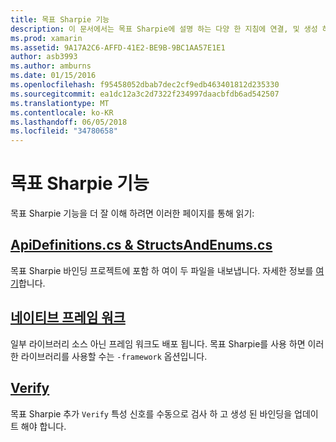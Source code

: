 ```yaml
---
title: 목표 Sharpie 기능
description: 이 문서에서는 목표 Sharpie에 설명 하는 다양 한 지침에 연결, 및 생성 하는 출력을 사용 하는 방법입니다.
ms.prod: xamarin
ms.assetid: 9A17A2C6-AFFD-41E2-BE9B-9BC1AA57E1E1
author: asb3993
ms.author: amburns
ms.date: 01/15/2016
ms.openlocfilehash: f95458052dbab7dec2cf9edb463401812d235330
ms.sourcegitcommit: ea1dc12a3c2d7322f234997daacbfdb6ad542507
ms.translationtype: MT
ms.contentlocale: ko-KR
ms.lasthandoff: 06/05/2018
ms.locfileid: "34780658"
---
```

# <a name="objective-sharpie-features"></a>목표 Sharpie 기능

목표 Sharpie 기능을 더 잘 이해 하려면 이러한 페이지를 통해 읽기:

## <a name="apidefinitionscs--structsandenumscsapidefinitions-structsandenumsmd"></a>[**ApiDefinitions.cs & StructsAndEnums.cs**](apidefinitions-structsandenums.md)

목표 Sharpie 바인딩 프로젝트에 포함 하 여이 두 파일을 내보냅니다. 자세한 정보를 [여기](apidefinitions-structsandenums.md)합니다.

## <a name="native-frameworksnative-frameworksmd"></a>[**네이티브 프레임 워크**](native-frameworks.md)

일부 라이브러리 소스 아닌 프레임 워크도 배포 됩니다.
목표 Sharpie를 사용 하면 이러한 라이브러리를 사용할 수는 `-framework` 옵션입니다.

## <a name="verifyverifymd"></a>[**Verify**](verify.md)

목표 Sharpie 추가 `Verify` 특성 신호를 수동으로 검사 하 고 생성 된 바인딩을 업데이트 해야 합니다. 

